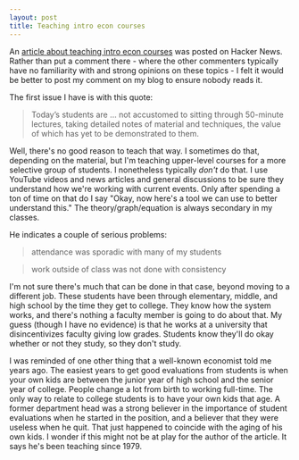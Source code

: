 ```yaml
---
layout: post
title: Teaching intro econ courses
---
```

An [article about teaching intro econ courses](https://www.jamesgmartin.center/2022/10/failing-introductory-economics/) was posted on Hacker News. Rather than put a comment there - where the other commenters typically have no familiarity with and strong opinions on these topics - I felt it would be better to post my comment on my blog to ensure nobody reads it.

The first issue I have is with this quote:

> Today’s students are … not accustomed to sitting through 50-minute lectures, taking detailed notes of material and techniques, the value of which has yet to be demonstrated to them.

Well, there's no good reason to teach that way. I sometimes do that, depending on the material, but I'm teaching upper-level courses for a more selective group of students. I nonetheless typically *don't* do that. I use YouTube videos and news articles and general discussions to be sure they understand how we're working with current events. Only after spending a ton of time on that do I say "Okay, now here's a tool we can use to better understand this." The theory/graph/equation is always secondary in my classes.

He indicates a couple of serious problems:

> attendance was sporadic with many of my students

> work outside of class was not done with consistency

I'm not sure there's much that can be done in that case, beyond moving to a different job. These students have been through elementary, middle, and high school by the time they get to college. They know how the system works, and there's nothing a faculty member is going to do about that. My guess (though I have no evidence) is that he works at a university that disincentivizes faculty giving low grades. Students know they'll do okay whether or not they study, so they don't study.

I was reminded of one other thing that a well-known economist told me years ago. The easiest years to get good evaluations from students is when your own kids are between the junior year of high school and the senior year of college. People change a lot from birth to working full-time. The only way to relate to college students is to have your own kids that age. A former department head was a strong believer in the importance of student evaluations when he started in the position, and a believer that they were useless when he quit. That just happened to coincide with the aging of his own kids. I wonder if this might not be at play for the author of the article. It says he's been teaching since 1979.